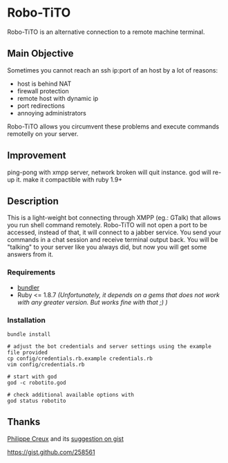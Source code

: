 # Robo-TiTO
 Robo-TiTO is an alternative connection to a remote machine terminal.
 
## Main Objective
Sometimes you cannot reach an ssh ip:port of an host by a lot of reasons:

* host is behind NAT
* firewall protection
* remote host with dynamic ip
* port redirections
* annoying administrators
  
Robo-TiTO allows you circumvent these problems and execute commands remotelly on your server.

## Improvement
  ping-pong with xmpp server, network broken will quit instance. god will re-up it.
  make it compactible with ruby 1.9+

## Description
This is a light-weight bot connecting through XMPP (eg.: GTalk) that allows you run shell command remotely.
Robo-TiTO will not open a port to be accessed, instead of that, it will connect to a jabber service.
You send your commands in a chat session and receive terminal output back.
You will be "talking" to your server like you always did, but now you will get some answers from it.

### Requirements

* [bundler](http://rubygems.org/gems/bundler)
* Ruby <= 1.8.7 _(Unfortunately, it depends on a gems that does not work with any greater version. But works fine with that ;) )_

### Installation

```
bundle install

# adjust the bot credentials and server settings using the example file provided
cp config/credentials.rb.example credentials.rb
vim config/credentials.rb

# start with god
god -c robotito.god

# check additional available options with
god status robotito

```

## Thanks
 [Philippe Creux](http://github.com/pcreux) and its [suggestion on gist](https://gist.github.com/258561)
 
 https://gist.github.com/258561
